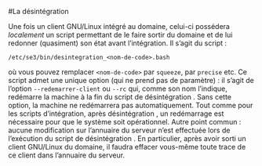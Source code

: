 #La désintégration

Une fois un client GNU/Linux intégré au domaine, celui-ci possédera *localement* un script permettant de le faire sortir du domaine et de lui redonner (quasiment) son état avant l’intégration. Il s’agit du script :

`/etc/se3/bin/desintegration_<nom-de-code>.bash`

où vous pouvez remplacer `<nom-de-code>` par `squeeze`, par `precise` etc. Ce script admet une unique option (qui ne prend pas de paramètre) : il s’agit de l’option `--redemarrer-client` ou `--rc` qui, comme son nom l’indique, redémarre la machine à la fin du script de désintégration . Sans cette option, la machine ne redémarrera pas automatiquement. Tout comme pour les scripts d’intégration, après désintégration , un redémarrage est nécessaire pour que le système soit opérationnel. Autre point commun : aucune modification sur l’annuaire du serveur n’est effectuée lors de l’exécution du script de désintégration . En particulier, après avoir sorti un client GNU/Linux du domaine, il faudra effacer vous-même toute trace de ce client dans l’annuaire du serveur.
